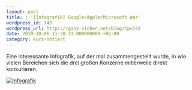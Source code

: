 ```yaml
---
layout: post
title: ! '[Infografik] Google/Apple/Microsoft War'
wordpress_id: 743
wordpress_url: https://ganz-sicher.net/blog/?p=743
date: 2010-10-06 11:38:31.000000000 +02:00
category: kurz-notiert
---
```

Eine interessante Infografik, auf der mal zusammengestellt wurde, in wie vielen Bereichen sich die drei großen Konzerne mitlerweile direkt konkurieren.

<a href="http://cache.gawkerassets.com/assets/images/4/2010/04/versus15.jpg" target="_blank"><img class="borderimg" src="{{site.url}}/wp-content/uploads/info_google_ms_apple.jpg" alt="Infografik" /></a>
